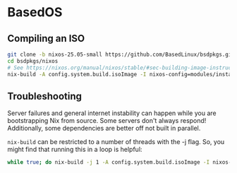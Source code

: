 # BasedOS
## Compiling an ISO
```sh
git clone -b nixos-25.05-small https://github.com/BasedLinux/bsdpkgs.git
cd bsdpkgs/nixos
# See https://nixos.org/manual/nixos/stable/#sec-building-image-instructions
nix-build -A config.system.build.isoImage -I nixos-config=modules/installer/cd-dvd/installation-cd-minimal.nix default.nix
```
## Troubleshooting
Server failures and general internet instability can happen while you are bootstrapping Nix from source. Some servers don't always respond! Additionally, some dependencies are better off not built in parallel.

`nix-build` can be restricted to a number of threads with the -j flag. So, you might find that running this in a loop is helpful:

```sh
while true; do nix-build -j 1 -A config.system.build.isoImage -I nixos-config=modules/installer/cd-dvd/installation-cd-minimal.nix default.nix; sleep 60; nix-build -A config.system.build.isoImage -I nixos-config=modules/installer/cd-dvd/installation-cd-minimal.nix default.nix; sleep 60; done
```
